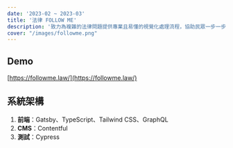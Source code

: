 ```yaml
---
date: '2023-02 ~ 2023-03'
title: '法律 FOLLOW ME'
description: '致力為複雜的法律問題提供專業且易懂的視覺化處理流程，協助民眾一步一步解決問題。'
cover: "/images/followme.png"
---
```

## Demo
[https://followme.law/](https://followme.law/)

## 系統架構
1. **前端**：Gatsby、TypeScript、Tailwind CSS、GraphQL
2. **CMS**：Contentful
3. **測試**：Cypress